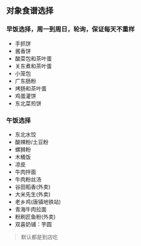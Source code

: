 ## 对象食谱选择

### 早饭选择，周一到周日，轮询，保证每天不重样

- 手抓饼
- 酱香饼
- 酸菜包和茶叶蛋
- 关东煮和茶叶蛋
- 小笼包
- 广东肠粉
- 烤肠和茶叶蛋
- 鸡蛋灌饼
- 东北菜煎饼

### 午饭选择

- 东北水饺
- 酸辣粉/土豆粉
- 螺狮粉
- 木桶饭
- 凉皮
- 牛肉拌面
- 牛肉粉丝汤
- 谷田稻香(外卖)
- 大米先生(外卖)
- 老乡鸡(唐镇地铁站)
- 青海牛肉拉面
- 粉刷匠鱼粉(外卖)
- 双喜奶铺：芋圆

> 默认都是到店吃
